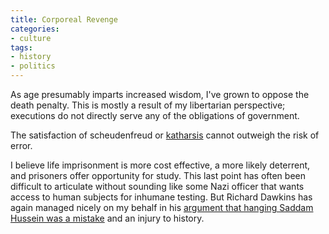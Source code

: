 ```yaml
---
title: Corporeal Revenge
categories:
- culture
tags:
- history
- politics
---
```


As age presumably imparts increased wisdom, I've grown to oppose the death penalty.  This is mostly a result of my libertarian perspective; executions do not directly serve any of the obligations of government.

The satisfaction of scheudenfreud or [katharsis][1] cannot outweigh the risk of error.

I believe life imprisonment is more cost effective, a more likely deterrent, and prisoners offer opportunity for study.  This last point has often been difficult to articulate without sounding like some Nazi officer that wants access to human subjects for inhumane testing.  But Richard Dawkins has again managed nicely on my behalf in his [argument that hanging Saddam Hussein was a mistake][2] and an injury to history.

   [1]: http://www.freerepublic.com/forum/a3b9051097110.htm
   [2]: http://richarddawkins.net/article,482,n,n
